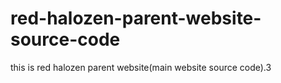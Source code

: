 # red-halozen-parent-website-source-code
this is red halozen parent website(main website source code).3
